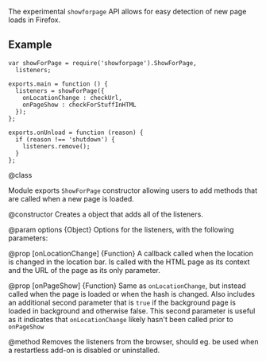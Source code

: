 The experimental `showforpage` API allows for easy detection of new page loads in Firefox.

## Example ##

    var showForPage = require('showforpage').ShowForPage,
      listeners;

    exports.main = function () {
      listeners = showForPage({
        onLocationChange : checkUrl,
        onPageShow : checkForStuffInHTML
      });
    };

    exports.onUnload = function (reason) {
      if (reason !== 'shutdown') {
        listeners.remove();
      }
    };

<api name="ShowForPage">
@class

Module exports `ShowForPage` constructor allowing users to add methods that are called when a new page is loaded.

<api name="ShowForPage">
@constructor
Creates a object that adds all of the listeners.

@param options {Object}
  Options for the listeners, with the following parameters:

@prop [onLocationChange] {Function}
  A callback called when the location is changed in the location bar. Is called with the HTML page as its context and the URL of the page as its only parameter.

@prop [onPageShow] {Function}
  Same as `onLocationChange`, but instead called when the page is loaded or when the hash is changed. Also includes an additional second parameter that is `true` if the background page is loaded in background and otherwise false. This second parameter is useful as it indicates that `onLocationChange` likely hasn't been called prior to `onPageShow`
</api>

<api name="remove">
@method
Removes the listeners from the browser, should eg. be used when a restartless add-on is disabled or uninstalled.
</api>
</api>
